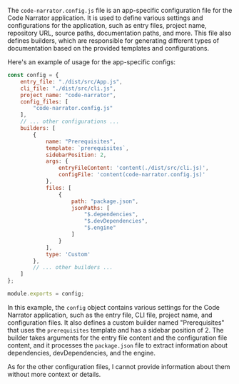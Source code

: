 The `code-narrator.config.js` file is an app-specific configuration file for the Code Narrator application. It is used to define various settings and configurations for the application, such as entry files, project name, repository URL, source paths, documentation paths, and more. This file also defines builders, which are responsible for generating different types of documentation based on the provided templates and configurations.

Here's an example of usage for the app-specific configs:

```javascript
const config = {
    entry_file: "./dist/src/App.js",
    cli_file: "./dist/src/cli.js",
    project_name: "code-narrator",
    config_files: [
        "code-narrator.config.js"
    ],
    // ... other configurations ...
    builders: [
        {
            name: "Prerequisites",
            template: `prerequisites`,
            sidebarPosition: 2,
            args: {
                entryFileContent: 'content(./dist/src/cli.js)',
                configFile: 'content(code-narrator.config.js)'
            },
            files: [
                {
                    path: "package.json",
                    jsonPaths: [
                        "$.dependencies",
                        "$.devDependencies",
                        "$.engine"
                    ]
                }
            ],
            type: 'Custom'
        },
        // ... other builders ...
    ]
};

module.exports = config;
```

In this example, the `config` object contains various settings for the Code Narrator application, such as the entry file, CLI file, project name, and configuration files. It also defines a custom builder named "Prerequisites" that uses the `prerequisites` template and has a sidebar position of 2. The builder takes arguments for the entry file content and the configuration file content, and it processes the `package.json` file to extract information about dependencies, devDependencies, and the engine.

As for the other configuration files, I cannot provide information about them without more context or details.